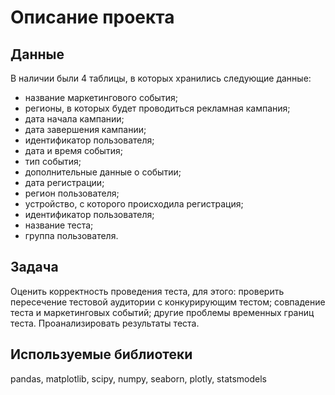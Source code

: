 # Описание проекта
## Данные
В наличии были 4 таблицы, в которых хранились следующие данные: 
* название маркетингового события;
* регионы, в которых будет проводиться рекламная кампания;
* дата начала кампании;
* дата завершения кампании;
* идентификатор пользователя;
* дата и время события;
* тип события;
* дополнительные данные о событии;
* дата регистрации;
* регион пользователя;
* устройство, с которого происходила регистрация;
* идентификатор пользователя;
* название теста;
* группа пользователя.
## Задача
Оценить корректность проведения теста, для этого: проверить пересечение тестовой аудитории с конкурирующим тестом; совпадение теста и маркетинговых событий; другие проблемы временных границ теста. Проанализировать результаты теста.
## Используемые библиотеки
pandas, matplotlib, scipy, numpy, seaborn, plotly, statsmodels

